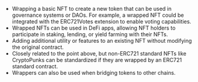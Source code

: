 - Wrapping a basic NFT to create a new token that can be used in governance systems or DAOs. For example, a wrapped NFT could be integrated with the ERC721Votes extension to enable voting capabilities.
- Wrapped NFTs can be used in DeFi apps, allowing NFT holders to participate in staking, lending, or yield farming with their NFTs.
- Adding additional utility or features to an existing NFT without modifying the original contract.
- Closely related to the point above, but non-ERC721 standard NFTs like CryptoPunks can be standardized if they are wrapped by an ERC721 standard contract.
- Wrappers can also be used when bridging tokens to other chains.
